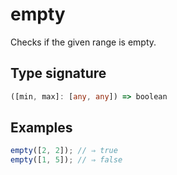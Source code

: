 # empty

Checks if the given range is empty.

## Type signature

<!-- prettier-ignore-start -->
```typescript
([min, max]: [any, any]) => boolean
```
<!-- prettier-ignore-end -->

## Examples

<!-- prettier-ignore-start -->
```javascript
empty([2, 2]); // ⇒ true
empty([1, 5]); // ⇒ false
```
<!-- prettier-ignore-end -->
